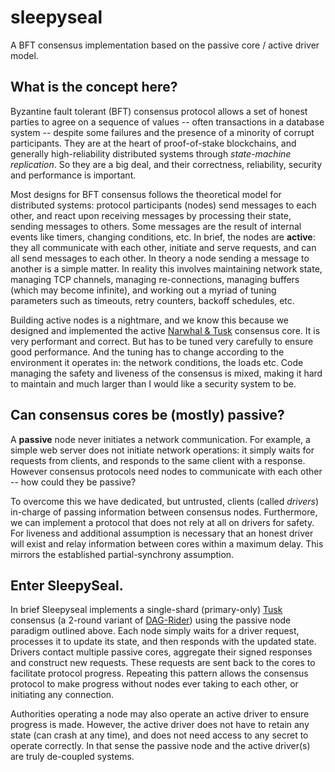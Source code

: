 # sleepyseal
A BFT consensus implementation based on the passive core / active driver model.

## What is the concept here?

Byzantine fault tolerant (BFT) consensus protocol allows a set of honest parties to agree on a sequence of values -- often transactions in a database system -- despite some failures and the presence of a minority of corrupt participants. They are at the heart of proof-of-stake blockchains, and generally high-reliability distributed systems through *state-machine replication*. So they are a big deal, and their correctness, reliability, security and performance is important.

Most designs for BFT consensus follows the theoretical model for distributed systems: protocol participants (nodes) send messages to each other, and react upon receiving messages by processing their state, sending messages to others. Some messages are the result of internal events like timers, changing conditions, etc. In brief, the nodes are **active**: they all communicate with each other, initiate and serve requests, and can all send messages to each other. In theory a node sending a message to another is a simple matter. In reality this involves maintaining network state, managing TCP channels, managing re-connections, managing buffers (which may become infinite), and working out a myriad of tuning parameters such as timeouts, retry counters, backoff schedules, etc. 

Building active nodes is a nightmare, and we know this because we designed and implemented the active [Narwhal & Tusk](https://github.com/facebookresearch/narwhal) consensus core. It is very performant and correct. But has to be tuned very carefully to ensure good performance. And the tuning has to change according to the environment it operates in: the network conditions, the loads etc. Code managing the safety and liveness of the consensus is mixed, making it hard to maintain and much larger than I would like a security system to be.

## Can consensus cores be (mostly) passive? 

A **passive** node never initiates a network communication. For example, a simple web server does not initiate network operations: it simply waits for requests from clients, and responds to the same client with a response. However consensus protocols need nodes to communicate with each other -- how could they be passive?

To overcome this we have dedicated, but untrusted, clients (called *drivers*) in-charge of passing information between consensus nodes. Furthermore, we can implement a protocol that does not rely at all on drivers for safety. For liveness and additional assumption is necessary that an honest driver will exist and relay information between cores within a maximum delay. This mirrors the established partial-synchrony assumption.

## Enter SleepySeal.

In brief Sleepyseal implements a single-shard (primary-only) [Tusk](https://arxiv.org/abs/2105.11827) consensus (a 2-round variant of [DAG-Rider](https://arxiv.org/abs/2102.08325)) using the passive node paradigm outlined above. Each node simply waits for a driver request, processes it to update its state, and then responds with the updated state. Drivers contact multiple passive cores, aggregate their signed responses and construct new requests. These requests are sent back to the cores to facilitate protocol progress. Repeating this pattern allows the consensus protocol to make progress without nodes ever taking to each other, or initiating any connection. 

Authorities operating a node may also operate an active driver to ensure progress is made. However, the active driver does not have to retain any state (can crash at any time), and does not need access to any secret to operate correctly. In that sense the passive node and the active driver(s) are truly de-coupled systems.